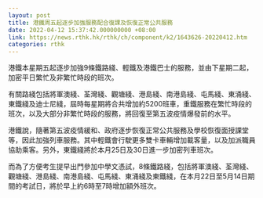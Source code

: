 ```yaml
---
layout: post
title: 港鐵周五起逐步加強服務配合復課及恢復正常公共服務
date: 2022-04-12 15:37:42.000000000 +08:00
link: https://news.rthk.hk/rthk/ch/component/k2/1643626-20220412.htm
categories: rthk
---
```


港鐵本星期五起逐步加強9條鐵路綫、輕鐵及港鐵巴士的服務，並由下星期二起，加密平日繁忙及非繁忙時段的班次。

有關路綫包括將軍澳綫、荃灣綫、觀塘綫、港島綫、南港島綫、屯馬綫、東涌綫、東鐵綫及迪士尼綫，屆時每星期將合共增加約5200班車，重鐵服務在繁忙時段的班次，以及大部分非繁忙時段的服務，將回復至第五波疫情爆發前的水平。

港鐵說，隨著第五波疫情緩和、政府逐步恢復正常公共服務及學校恢復面授課堂等，因此加強列車服務。其中輕鐵會行駛更多雙卡車輛增加載客量，以及加派職員協助乘客。另外，東鐵綫將於本月25日及30日進一步加密列車班次。

而為了方便考生提早出門參加中學文憑試，8條鐵路綫，包括將軍澳綫、荃灣綫、觀塘綫、港島綫、南港島綫、屯馬綫、東涌綫及東鐵綫，在本月22日至5月14日期間的考試日，將於早上約6時至7時增加額外班次。

